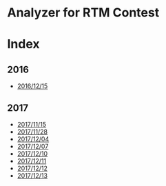 Analyzer for RTM Contest
=========================

# Index

## 2016
* [2016/12/15](2016/report_20161215.md)

## 2017
* [2017/11/15](2017/report_20171114.md)
* [2017/11/28](2017/report_20171128.md)
* [2017/12/04](2017/report_20171204.md)
* [2017/12/07](2017/report_20171207.md)
* [2017/12/10](2017/report_20171210.md)
* [2017/12/11](2017/report_20171211.md)
* [2017/12/12](2017/report_20171212.md)
* [2017/12/13](2017/report_20171213.md)
